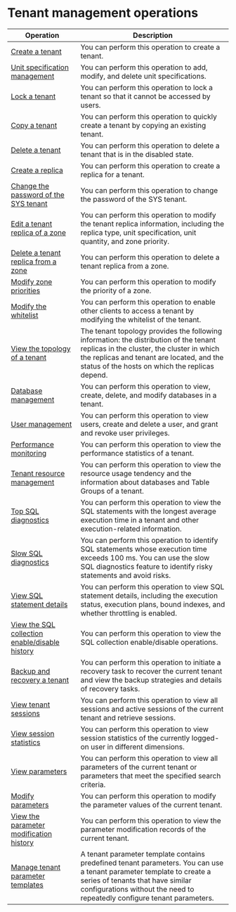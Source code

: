 # Tenant management operations

|                                              Operation                                              |                                                                                                              Description                                                                                                              |
|-----------------------------------------------------------------------------------------------------|---------------------------------------------------------------------------------------------------------------------------------------------------------------------------------------------------------------------------------------|
| [Create a tenant](2.manage-basic-tenant-operations/1.create-a-tenant-3.md)                                      | You can perform this operation to create a tenant.                                                                                                                                                                                    |
| [Unit specification management](2.manage-basic-tenant-operations/2.unit-specification-management.md)                        | You can perform this operation to add, modify, and delete unit specifications.                                                                                                                                                        |
| [Lock a tenant](2.manage-basic-tenant-operations/4.locked-tenants.md)                                        | You can perform this operation to lock a tenant so that it cannot be accessed by users.                                                                                                                                               |
| [Copy a tenant](2.manage-basic-tenant-operations/5.replication-tenant.md)                                        | You can perform this operation to quickly create a tenant by copying an existing tenant.                                                                                                                                              |
| [Delete a tenant](2.manage-basic-tenant-operations/6.delete-a-tenant.md)                                      | You can perform this operation to delete a tenant that is in the disabled state.                                                                                                                                                      |
| [Create a replica](2.manage-basic-tenant-operations/7.add-copy.md)                                     | You can perform this operation to create a replica for a tenant.                                                                                                                                                                      |
| [Change the password of the SYS tenant](2.manage-basic-tenant-operations/8.change-the-sysy-tenant-password.md)                | You can perform this operation to change the password of the SYS tenant.                                                                                                                                                              |
| [Edit a tenant replica of a zone](2.manage-basic-tenant-operations/9.edit-a-zone.md)                      | You can perform this operation to modify the tenant replica information, including the replica type, unit specification, unit quantity, and zone priority.                                                                            |
| [Delete a tenant replica from a zone](2.manage-basic-tenant-operations/10.delete-a-replica-of-a-tenant-in-a-private-zone.md)                  | You can perform this operation to delete a tenant replica from a zone.                                                                                                                                                                |
| [Modify zone priorities](2.manage-basic-tenant-operations/11.modify-a-zone-priority.md)                               | You can perform this operation to modify the priority of a zone.                                                                                                                                                                      |
| [Modify the whitelist](2.manage-basic-tenant-operations/12.modify-whitelist.md)                                 | You can perform this operation to enable other clients to access a tenant by modifying the whitelist of the tenant.                                                                                                                   |
| [View the topology of a tenant](3.view-the-tenant-topology-1.md)                        | The tenant topology provides the following information: the distribution of the tenant replicas in the cluster, the cluster in which the replicas and tenant are located, and the status of the hosts on which the replicas depend.   |
| [Database management](4.database-management.md)                                  | You can perform this operation to view, create, delete, and modify databases in a tenant.                                                                                                                                             |
| [User management](5.user-management-under-a-mysqL-tenant.md)                 | You can perform this operation to view users, create and delete a user, and grant and revoke user privileges.                                                                                             |
| [Performance monitoring](7.performance-monitoring.md)                               | You can perform this operation to view the performance statistics of a tenant.                                                                                                                                                        |
| [Tenant resource management](8.tenant-resource-management.md)                           | You can perform this operation to view the resource usage tendency and the information about databases and Table Groups of a tenant.                                                                                                  |
| [Top SQL diagnostics](10.sql-diagnostics/2.topsql-diagnostics.md)                                  | You can perform this operation to view the SQL statements with the longest average execution time in a tenant and other execution-related information.                                                                                |
| [Slow SQL diagnostics](10.sql-diagnostics/3.slowsql-diagnostics.md)                                 | You can perform this operation to identify SQL statements whose execution time exceeds 100 ms. You can use the slow SQL diagnostics feature to identify risky statements and avoid risks.                                             |
| [View SQL statement details](10.sql-diagnostics/5.view-sql-details.md)                           | You can perform this operation to view SQL statement details, including the execution status, execution plans, bound indexes, and whether throttling is enabled.                                                                      |
| [View the SQL collection enable/disable history](10.sql-diagnostics/6.view-the-collection-switch-history.md)        | You can perform this operation to view the SQL collection enable/disable operations.                                                                                                                                                  |
| [Backup and recovery a tenant](12.backup-and-recover-a-tenant/1.backup-and-recover-overview.md)                         | You can perform this operation to initiate a recovery task to recover the current tenant and view the backup strategies and details of recovery tasks.                                                                                |
| [View tenant sessions](13.session-management/1.view-tenant-sessions-1.md)                                 | You can perform this operation to view all sessions and active sessions of the current tenant and retrieve sessions.                                                                                                                  |
| [View session statistics](13.session-management/2.view-session-statistics-1.md)                              | You can perform this operation to view session statistics of the currently logged-on user in different dimensions.                                                                                                                    |
| [View parameters](14.parameters/1.view-the-parameter-list-3.md)                                      | You can perform this operation to view all parameters of the current tenant or parameters that meet the specified search criteria.                                                                                                    |
| [Modify parameters](14.parameters/2.modify-parameters-3.md)                                    | You can perform this operation to modify the parameter values of the current tenant.                                                                                                                                                  |
| [View the parameter modification history](14.parameters/3.view-parameter-modification-history-3.md)              | You can perform this operation to view the parameter modification records of the current tenant.                                                                                                                                      |
| [Manage tenant parameter templates](15.tenant-parameter-template-management.md)                    | A tenant parameter template contains predefined tenant parameters. You can use a tenant parameter template to create a series of tenants that have similar configurations without the need to repeatedly configure tenant parameters. |
